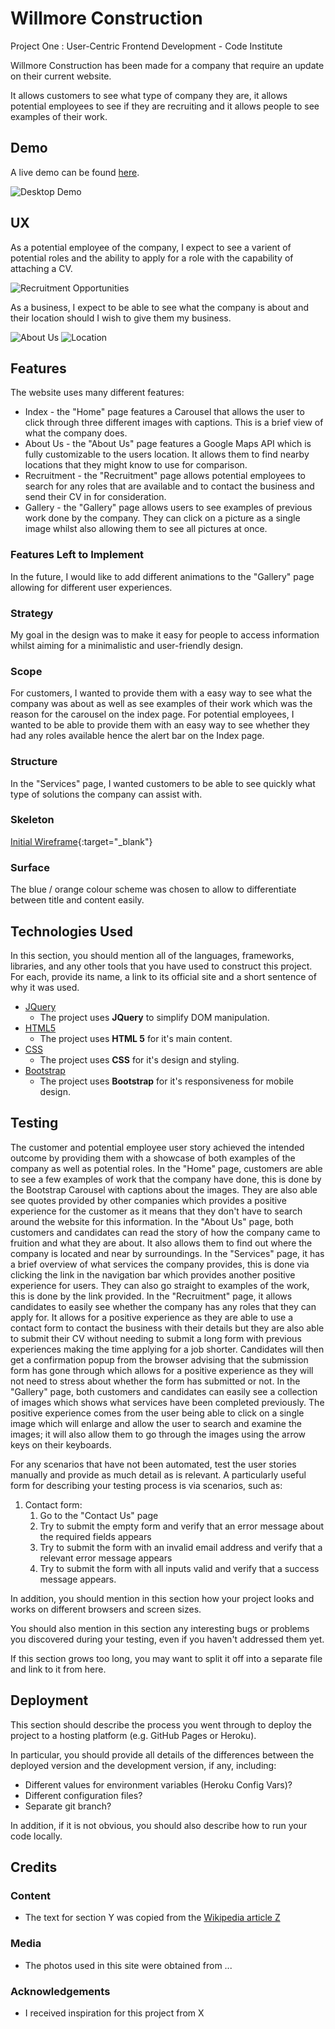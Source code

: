 # Willmore Construction

Project One : User-Centric Frontend Development - Code Institute

Willmore Construction has been made for a company that require an update on their current website. 

It allows customers to see what type of company they are, it allows potential employees to see if they are recruiting and it allows people to see examples of their work.

## Demo
A live demo can be found [here](https://drogrinhunter.github.io/milestoneproject1/index.html).

![Desktop Demo](assets/images/readme-images/screen-gif.gif "Desktop Demo")

## UX
 
 As a potential employee of the company, I expect to see a varient of potential roles and the ability to apply for a role with the capability of attaching a CV.

 ![Recruitment Opportunities](assets/images/readme-images/recruitment-opportunities.PNG "Recruitment Opportunities")

 As a business, I expect to be able to see what the company is about and their location should I wish to give them my business.

 ![About Us](assets/images/readme-images/about-us.png "About Us")
 ![Location](assets/images/readme-images/location.png "Location")

## Features

The website uses many different features: 
* Index - the "Home" page features a Carousel that allows the user to click through three different images with captions. This is a brief view of what the company does.
* About Us - the "About Us" page features a Google Maps API which is fully customizable to the users location. It allows them to find nearby locations that they might know to use for comparison.
* Recruitment - the "Recruitment" page allows potential employees to search for any roles that are available and to contact the business and send their CV in for consideration.
* Gallery - the "Gallery" page allows users to see examples of previous work done by the company. They can click on a picture as a single image whilst also allowing them to see all pictures at once.
 
### Features Left to Implement
In the future, I would like to add different animations to the "Gallery" page allowing for different user experiences. 

### Strategy
My goal in the design was to make it easy for people to access information whilst aiming for a minimalistic and user-friendly design.

### Scope
For customers, I wanted to provide them with a easy way to see what the company was about as well as see examples of their work which was the reason for the carousel on the index page.
For potential employees, I wanted to be able to provide them with an easy way to see whether they had any roles available hence the alert bar on the Index page.

### Structure 
In the "Services" page, I wanted customers to be able to see quickly what type of solutions the company can assist with.

### Skeleton
[Initial Wireframe](assets/images/readme-images/initial-mockup.pdf "Initial Mockup"){:target="_blank"}

### Surface
The blue / orange colour scheme was chosen to allow to differentiate between title and content easily. 

## Technologies Used

In this section, you should mention all of the languages, frameworks, libraries, and any other tools that you have used to construct this project. For each, provide its name, a link to its official site and a short sentence of why it was used.

- [JQuery](https://jquery.com)
    - The project uses **JQuery** to simplify DOM manipulation.
- [HTML5](https://developer.mozilla.org/en-US/docs/Web/HTML)
    - The project uses **HTML 5** for it's main content.
- [CSS](https://developer.mozilla.org/en-US/docs/Web/CSS/Reference)
    - The project uses **CSS** for it's design and styling.
- [Bootstrap](https://getbootstrap.com/)
    - The project uses **Bootstrap** for it's responsiveness for mobile design. 


## Testing

The customer and potential employee user story achieved the intended outcome by providing them with a showcase of both examples of the company as well as potential roles.
In the "Home" page, customers are able to see a few examples of work that the company have done, this is done by the Bootstrap Carousel with captions about the images. They are also able see quotes provided by other companies which provides a positive experience for the customer as it means that they don't have to search around the website for this information.
In the "About Us" page, both customers and candidates can read the story of how the company came to fruition and what they are about. It also allows them to find out where the company is located and near by surroundings.
In the "Services" page, it has a brief overview of what services the company provides, this is done via clicking the link in the navigation bar which provides another positive experience for users. They can also go straight to examples of the work, this is done by the link provided.
In the "Recruitment" page, it allows candidates to easily see whether the company has any roles that they can apply for. It allows for a positive experience as they are able to use a contact form to contact the business with their details but they are also able to submit their CV without needing to submit a long form with previous experiences making the time applying for a job shorter. Candidates will then get a confirmation popup from the browser advising that the submission form has gone through which allows for a positive experience as they will not need to stress about whether the form has submitted or not.
In the "Gallery" page, both customers and candidates can easily see a collection of images which shows what services have been completed previously. The positive experience comes from the user being able to click on a single image which will enlarge and allow the user to search and examine the images; it will also allow them to go through the images using the arrow keys on their keyboards.


For any scenarios that have not been automated, test the user stories manually and provide as much detail as is relevant. A particularly useful form for describing your testing process is via scenarios, such as:

1. Contact form:
    1. Go to the "Contact Us" page
    2. Try to submit the empty form and verify that an error message about the required fields appears
    3. Try to submit the form with an invalid email address and verify that a relevant error message appears
    4. Try to submit the form with all inputs valid and verify that a success message appears.

In addition, you should mention in this section how your project looks and works on different browsers and screen sizes.

You should also mention in this section any interesting bugs or problems you discovered during your testing, even if you haven't addressed them yet.

If this section grows too long, you may want to split it off into a separate file and link to it from here.

## Deployment

This section should describe the process you went through to deploy the project to a hosting platform (e.g. GitHub Pages or Heroku).

In particular, you should provide all details of the differences between the deployed version and the development version, if any, including:
- Different values for environment variables (Heroku Config Vars)?
- Different configuration files?
- Separate git branch?

In addition, if it is not obvious, you should also describe how to run your code locally.


## Credits

### Content
- The text for section Y was copied from the [Wikipedia article Z](https://en.wikipedia.org/wiki/Z)

### Media
- The photos used in this site were obtained from ...

### Acknowledgements

- I received inspiration for this project from X
